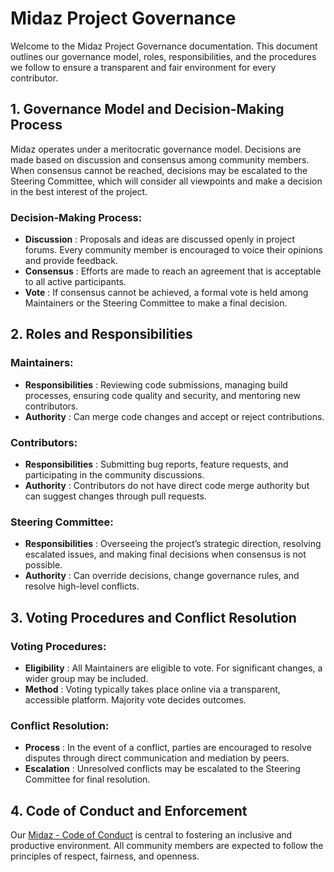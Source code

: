 # Midaz Project Governance

Welcome to the Midaz Project Governance documentation. This document outlines our governance model, roles, responsibilities, and the procedures we follow to ensure a transparent and fair environment for every contributor.

## 1. Governance Model and Decision-Making Process

Midaz operates under a meritocratic governance model. Decisions are made based on discussion and consensus among community members. When consensus cannot be reached, decisions may be escalated to the Steering Committee, which will consider all viewpoints and make a decision in the best interest of the project.

### Decision-Making Process:

* **Discussion** : Proposals and ideas are discussed openly in project forums. Every community member is encouraged to voice their opinions and provide feedback.
* **Consensus** : Efforts are made to reach an agreement that is acceptable to all active participants.
* **Vote** : If consensus cannot be achieved, a formal vote is held among Maintainers or the Steering Committee to make a final decision.

## 2. Roles and Responsibilities

### Maintainers:

* **Responsibilities** : Reviewing code submissions, managing build processes, ensuring code quality and security, and mentoring new contributors.
* **Authority** : Can merge code changes and accept or reject contributions.

### Contributors:

* **Responsibilities** : Submitting bug reports, feature requests, and participating in the community discussions.
* **Authority** : Contributors do not have direct code merge authority but can suggest changes through pull requests.

### Steering Committee:

* **Responsibilities** : Overseeing the project’s strategic direction, resolving escalated issues, and making final decisions when consensus is not possible.
* **Authority** : Can override decisions, change governance rules, and resolve high-level conflicts.

## 3. Voting Procedures and Conflict Resolution

### Voting Procedures:

* **Eligibility** : All Maintainers are eligible to vote. For significant changes, a wider group may be included.
* **Method** : Voting typically takes place online via a transparent, accessible platform. Majority vote decides outcomes.

### Conflict Resolution:

* **Process** : In the event of a conflict, parties are encouraged to resolve disputes through direct communication and mediation by peers.
* **Escalation** : Unresolved conflicts may be escalated to the Steering Committee for final resolution.

## 4. Code of Conduct and Enforcement

Our [Midaz - Code of Conduct](https://github.com/LerianStudio/midaz/v3/blob/main/CODE_OF_CONDUCT.md) is central to fostering an inclusive and productive environment. All community members are expected to follow the principles of respect, fairness, and openness.

